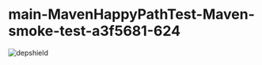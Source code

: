 # main-MavenHappyPathTest-Maven-smoke-test-a3f5681-624

![depshield](https://depshield.sonatype.org/badges/depshield-prod/main-MavenHappyPathTest-Maven-smoke-test-a3f5681-624/depshield.svg)